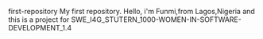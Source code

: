  first-repository
My first repository.
Hello, i'm Funmi,from Lagos,Nigeria and this is a project for SWE_I4G_STUTERN_1000-WOMEN-IN-SOFTWARE-DEVELOPMENT_1.4